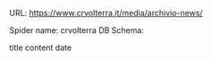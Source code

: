 URL: https://www.crvolterra.it/media/archivio-news/

Spider name: crvolterra
DB Schema:

title
content
date